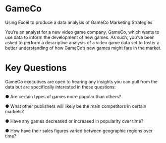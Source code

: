 # GameCo
Using Excel to produce a data analysis of GameCo Marketing Strategies

You’re an analyst for a new video game company, GameCo, which wants to use data to inform the development of new games. As such, you’ve been asked to perform a descriptive analysis of a video game data set to foster a better understanding of how GameCo’s new games might fare in the market.

# Key Questions

GameCo executives are open to hearing any insights you can pull from the data but are specifically interested in these questions:

● Are certain types of games more popular than others?

● What other publishers will likely be the main competitors in certain markets?

● Have any games decreased or increased in popularity over time?

● How have their sales figures varied between geographic regions over time?
